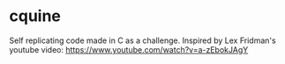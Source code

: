 # cquine

Self replicating code made in C as a challenge. Inspired by Lex Fridman's youtube video: https://www.youtube.com/watch?v=a-zEbokJAgY
